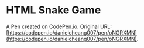 # HTML Snake Game

A Pen created on CodePen.io. Original URL: [https://codepen.io/danielcheang007/pen/oNGRXMN](https://codepen.io/danielcheang007/pen/oNGRXMN).


